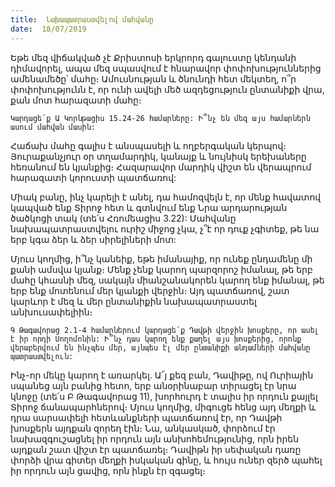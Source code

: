 ```yaml
---
title:  Նախապատրաստվելով մահվանը
date:  18/07/2019
---
```


Եթե մեզ վիճակված չէ Քրիստոսի երկրորդ գալուստը կենդանի դիմավորել, ապա մեզ սպասվում է հնարավոր փոփոխություններից ամենամեծը՝ մահը։ Ամուսնության և ծնունդի հետ մեկտեղ, ո՞ր փոփոխությունն է, որ ունի ավելի մեծ ազդեցություն ընտանիքի վրա, քան մոտ հարազատի մահը։

`Կարդացե՛ք Ա Կորնթացիս 15.24-26 համարները: Ի՞նչ են մեզ այս համարներն ասում մահվան մասին:`

Հաճախ մահը գալիս է անսպասելի և ողբերգական կերպով։ Յուրաքանչյուր օր տղամարդիկ, կանայք և նույնիսկ երեխաները հեռանում են կյանքից։ Հազարավոր մարդիկ վիշտ են վերապրում հարազատի կորուստի պատճառով:

Միակ բանը, ինչ կարելի է անել, դա համոզվելն է, որ մենք հավատով կապված ենք Տիրոջ հետ և գտնվում ենք Նրա արդարության ծածկոցի տակ (տե՛ս Հռոմեացիս 3.22): Մահվանը նախապատրաստվելու ուրիշ միջոց չկա, չ՞է որ դուք չգիտեք, թե նա երբ կգա ձեր և ձեր սիրելիների մոտ:

Մյուս կողմից, ի՞նչ կանեիք, եթե իմանայիք, որ ունեք ընդամենը մի քանի ամսվա կյանք։ Մենք չենք կարող պարզորոշ իմանալ, թե երբ մահը կհասնի մեզ, սակայն միանշանակորեն կարող ենք իմանալ, թե երբ ենք մոտենում մեր կյանքի վերջին։ Այդ պատճառով, շատ կարևոր է մեզ և մեր ընտանիքին նախապատրաստել անխուսափելիին։

`Գ Թագավորաց 2.1-4 համարներում կարդացե՛ք Դավթի վերջին խոսքերը, որ ասել է իր որդի Սողոմոնին: Ի՞նչ դաս կարող ենք քաղել այս խոսքերից, որոնք վերաբերվում են ինչպես մեր, այնպես էլ մեր ընտանիքի անդամների մահվանը պատրաստվելուն:`

Ինչ-որ մեկը կարող է առարկել. Ա՜յ քեզ բան, Դավիթը, ով Ուրիային սպանեց այն բանից հետո, երբ անօրինաբար տիրացել էր նրա կնոջը (տե՛ս Բ Թագավորաց 11), խորհուրդ է տալիս իր որդուն քայլել Տիրոջ ճանապարհներով։ Մյուս կողմից, միգուցե հենց այդ մեղքի և դրա սարսափելի հետևանքների պատճառով էր, որ Դավթի խոսքերն այդքան զորեղ էին։ Նա, անկասկած, փորձում էր նախազգուշացնել իր որդուն այն անխոհեմությունից, որն իրեն այդքան շատ վիշտ էր պատճառել։ Դավիթն իր սեփական դառը փորձի վրա գիտեր մեղքի իսկական գինը, և հույս ուներ զերծ պահել իր որդուն այն ցավից, որն ինքն էր զգացել։